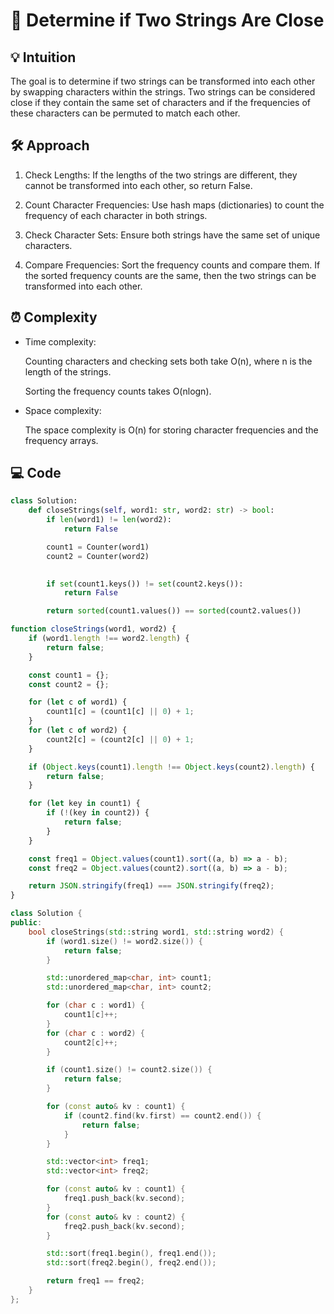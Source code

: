 # 📜 Determine if Two Strings Are Close

## 💡 Intuition
The goal is to determine if two strings can be transformed into each other by swapping characters within the strings. Two strings can be considered close if they contain the same set of characters and if the frequencies of these characters can be permuted to match each other.

## 🛠️ Approach
1.  Check Lengths:
If the lengths of the two strings are different, they cannot be transformed into each other, so return False.

2.  Count Character Frequencies:
Use hash maps (dictionaries) to count the frequency of each character in both strings.

3.  Check Character Sets:
Ensure both strings have the same set of unique characters.

4.  Compare Frequencies:
Sort the frequency counts and compare them. If the sorted frequency counts are the same, then the two strings can be transformed into each other.

## ⏰ Complexity
- Time complexity:

    Counting characters and checking sets both take O(n), where 
n is the length of the strings.

    Sorting the frequency counts takes O(nlogn).

- Space complexity:

    The space complexity is O(n) for storing character frequencies and the frequency arrays.

## 💻 Code

```python []
class Solution:
    def closeStrings(self, word1: str, word2: str) -> bool:
        if len(word1) != len(word2):
            return False

        count1 = Counter(word1)
        count2 = Counter(word2)
        

        if set(count1.keys()) != set(count2.keys()):
            return False

        return sorted(count1.values()) == sorted(count2.values())
```
```javascript []
function closeStrings(word1, word2) {
    if (word1.length !== word2.length) {
        return false;
    }

    const count1 = {};
    const count2 = {};

    for (let c of word1) {
        count1[c] = (count1[c] || 0) + 1;
    }
    for (let c of word2) {
        count2[c] = (count2[c] || 0) + 1;
    }

    if (Object.keys(count1).length !== Object.keys(count2).length) {
        return false;
    }

    for (let key in count1) {
        if (!(key in count2)) {
            return false;
        }
    }

    const freq1 = Object.values(count1).sort((a, b) => a - b);
    const freq2 = Object.values(count2).sort((a, b) => a - b);

    return JSON.stringify(freq1) === JSON.stringify(freq2);
}
```
```C++ []
class Solution {
public:
    bool closeStrings(std::string word1, std::string word2) {
        if (word1.size() != word2.size()) {
            return false;
        }

        std::unordered_map<char, int> count1;
        std::unordered_map<char, int> count2;

        for (char c : word1) {
            count1[c]++;
        }
        for (char c : word2) {
            count2[c]++;
        }

        if (count1.size() != count2.size()) {
            return false;
        }

        for (const auto& kv : count1) {
            if (count2.find(kv.first) == count2.end()) {
                return false;
            }
        }

        std::vector<int> freq1;
        std::vector<int> freq2;

        for (const auto& kv : count1) {
            freq1.push_back(kv.second);
        }
        for (const auto& kv : count2) {
            freq2.push_back(kv.second);
        }

        std::sort(freq1.begin(), freq1.end());
        std::sort(freq2.begin(), freq2.end());

        return freq1 == freq2;
    }
};
```